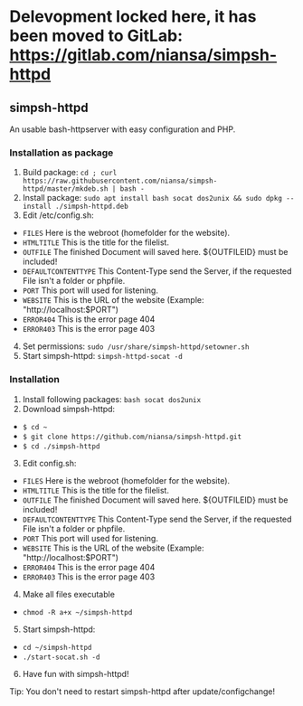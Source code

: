 # Delevopment locked here, it has been moved to GitLab: https://gitlab.com/niansa/simpsh-httpd

## simpsh-httpd

An usable bash-httpserver with easy configuration and PHP.


### Installation as package
1. Build package: `cd ; curl https://raw.githubusercontent.com/niansa/simpsh-httpd/master/mkdeb.sh | bash -`
2. Install package: `sudo apt install bash socat dos2unix && sudo dpkg --install ./simpsh-httpd.deb`
3. Edit /etc/config.sh:
 * `FILES` Here is the webroot (homefolder for the website).
 * `HTMLTITLE` This is the title for the filelist.
 * `OUTFILE` The finished Document will saved here. ${OUTFILEID} must be included!
 * `DEFAULTCONTENTTYPE` This Content-Type send the Server, if the requested File isn't a folder or phpfile.
 * `PORT` This port will used for listening.
 * `WEBSITE` This is the URL of the website (Example: "http://localhost:$PORT")
 * `ERROR404` This is the error page 404
 * `ERROR403` This is the error page 403
4. Set permissions: `sudo /usr/share/simpsh-httpd/setowner.sh`
5. Start simpsh-httpd: `simpsh-httpd-socat -d`


### Installation

1. Install following packages: `bash socat dos2unix`
2. Download simpsh-httpd:
 * `$ cd ~`
 * `$ git clone https://github.com/niansa/simpsh-httpd.git`
 * `$ cd ./simpsh-httpd`
3. Edit config.sh:
 * `FILES` Here is the webroot (homefolder for the website).
 * `HTMLTITLE` This is the title for the filelist.
 * `OUTFILE` The finished Document will saved here. ${OUTFILEID} must be included!
 * `DEFAULTCONTENTTYPE` This Content-Type send the Server, if the requested File isn't a folder or phpfile.
 * `PORT` This port will used for listening.
 * `WEBSITE` This is the URL of the website (Example: "http://localhost:$PORT")
 * `ERROR404` This is the error page 404
 * `ERROR403` This is the error page 403
4. Make all files executable
 * `chmod -R a+x ~/simpsh-httpd`
5. Start simpsh-httpd:
 * `cd ~/simpsh-httpd`
 * `./start-socat.sh -d`
6. Have fun with simpsh-httpd!



Tip: You don't need to restart simpsh-httpd after update/configchange!
